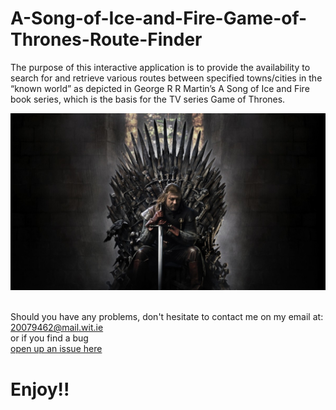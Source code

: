 # A-Song-of-Ice-and-Fire-Game-of-Thrones-Route-Finder
The purpose of this interactive application is to provide the availability to search for and retrieve various routes between specified towns/cities in the “known world” as depicted in George R R Martin’s A Song of Ice and Fire book series, which is the basis for the TV series Game of Thrones.

<img src="IMG/GOT%20Iron%20throne.jpeg" width="900">



<br> Should you have any problems, don't hesitate to contact me on my email at:</br> [20079462@mail.wit.ie](mailto:20079462@mail.wit.ie)
<br>or if you find a bug </br>[open up an issue here](https://github.com/EazyRob97/A-Song-of-Ice-and-Fire-Game-of-Thrones-Route-Finder/issues)

# Enjoy!!
